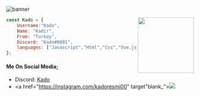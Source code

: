 ![banner](https://user-images.githubusercontent.com/68639045/131916233-85c955b3-75da-44f2-a4eb-50f1f334f180.png)

<img align='right' src="https://cdn.discordapp.com/avatars/778540663675158548/1dab8afe32b00fb7836f14a11778625e.webp?size=2048" width="150">

```js
const Kado = {
    Username:"Kado",
    Name: "Kadir",
    From: "Turkey",
    Discord: "Kado#0001",
    languages: ["Javascript","Html","Css","Vue.js","Node.js"]
};
```
#### Me On Social Media;
- Discord: [Kado](https://discord.com/users/751952536021368893)
- <a href="https://instagram.com/kadoresmi00" target"blank_"><img src="https://img.shields.io/badge/INSTAGRAM%20-0e0101.svg?&style=for-the-badge&logo=instagram&logoColor=white"></a>
